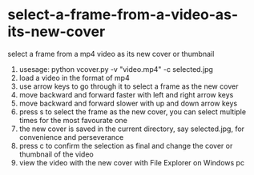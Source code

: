 # select-a-frame-from-a-video-as-its-new-cover
select a frame from a mp4 video as its new cover or thumbnail
1. usesage: python vcover.py -v "video.mp4" -c selected.jpg
2. load a video in the format of mp4
3. use arrow keys to go through it to select a frame as the new cover
4. move backward and forward faster with left and right arrow keys 
5. move backward and forward slower with up and down arrow keys 
6. press s to select the frame as the new cover, you can select multiple times for the most favourate one
7. the new cover is saved in the current directory, say selected.jpg, for convenience and perseverance
8. press c to confirm the selection as final and change the cover or thumbnail of the video
9. view the video with the new cover with File Explorer on Windows pc
